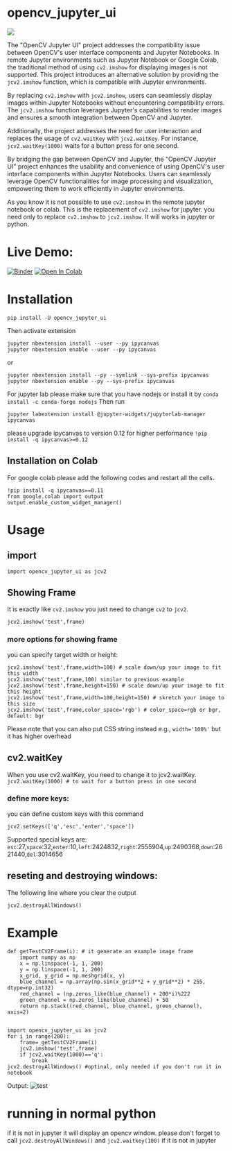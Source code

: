 # opencv_jupyter_ui
[![](https://static.pepy.tech/badge/opencv_jupyter_ui?style=flat-square)](https://www.pepy.tech/projects/opencv_jupyter_ui)

The "OpenCV Jupyter UI" project addresses the compatibility issue between OpenCV's user interface components and Jupyter Notebooks. In remote Jupyter environments such as Jupyter Notebook or Google Colab, the traditional method of using `cv2.imshow` for displaying images is not supported. This project introduces an alternative solution by providing the `jcv2.imshow` function, which is compatible with Jupyter environments.

By replacing `cv2.imshow` with `jcv2.imshow`, users can seamlessly display images within Jupyter Notebooks without encountering compatibility errors. The `jcv2.imshow` function leverages Jupyter's capabilities to render images and ensures a smooth integration between OpenCV and Jupyter.

Additionally, the project addresses the need for user interaction and replaces the usage of `cv2.waitKey` with `jcv2.waitKey`. For instance, `jcv2.waitKey(1000)` waits for a button press for one second.

By bridging the gap between OpenCV and Jupyter, the "OpenCV Jupyter UI" project enhances the usability and convenience of using OpenCV's user interface components within Jupyter Notebooks. Users can seamlessly leverage OpenCV functionalities for image processing and visualization, empowering them to work efficiently in Jupyter environments.

As you know it is not possible to use `cv2.imshow` in the remote jupyter notebook or colab.
This is the replacement of `cv2.imshow` for jupyter. you need only to replace `cv2.imshow` to `jcv2.imshow`. It will works in jupyter or python.

# Live Demo:
[![Binder](https://mybinder.org/badge_logo.svg)](https://mybinder.org/v2/gh/modaresimr/opencv_jupyter_ui/HEAD?labpath=test.ipynb)
[![Open In Colab](https://colab.research.google.com/assets/colab-badge.svg)](http://colab.research.google.com/github/modaresimr/opencv_jupyter_ui/blob/master/test.ipynb)



# Installation
```
pip install -U opencv_jupyter_ui
```
Then activate extension
```
jupyter nbextension install --user --py ipycanvas
jupyter nbextension enable --user --py ipycanvas
```
or
```
jupyter nbextension install --py --symlink --sys-prefix ipycanvas
jupyter nbextension enable --py --sys-prefix ipycanvas
```
For jupyter lab please make sure that you have nodejs or install it by `conda install -c conda-forge nodejs` Then run
```
jupyter labextension install @jupyter-widgets/jupyterlab-manager ipycanvas
```
please upgrade ipycanvas to version 0.12 for higher performance `!pip install -q ipycanvas>=0.12`

## Installation on Colab 
For google colab please add the following codes and restart all the cells.

```
!pip install -q ipycanvas==0.11
from google.colab import output
output.enable_custom_widget_manager()
```

# Usage
## import
```
import opencv_jupyter_ui as jcv2
```
## Showing Frame
It is exactly like `cv2.imshow` you just need to change `cv2` to `jcv2`.
```
jcv2.imshow('test',frame)
```
### more options for showing frame
you can specify target width or height:
```
jcv2.imshow('test',frame,width=100) # scale down/up your image to fit this width
jcv2.imshow('test',frame,100) similar to previous example
jcv2.imshow('test',frame,height=150) # scale down/up your image to fit this height
jcv2.imshow('test',frame,width=100,height=150) # skretch your image to this size
jcv2.imshow('test',frame,color_space='rgb') # color_space=rgb or bgr, default: bgr
```
Please note that you can also put CSS string instead e.g., `width='100%'` but it has higher overhead

## cv2.waitKey
When you use cv2.waitKey, you need to change it to jcv2.waitKey.
```jcv2.waitKey(1000) # to wait for a button press in one second```

### define more keys:
you can define custom keys with this command
```
jcv2.setKeys(['q','esc','enter','space'])
```
Supported special keys are: `esc`:27,`space`:32,`enter`:10,`left`:2424832,`right`:2555904,`up`:2490368,`down`:2621440,`del`:3014656

## reseting and destroying windows:
The following line where you clear the output
```
jcv2.destroyAllWindows()
```
# Example
```
def getTestCV2Frame(i): # it generate an example image frame
	import numpy as np
	x = np.linspace(-1, 1, 200)
	y = np.linspace(-1, 1, 200)
	x_grid, y_grid = np.meshgrid(x, y)
	blue_channel = np.array(np.sin(x_grid**2 + y_grid**2) * 255, dtype=np.int32)
	red_channel = (np.zeros_like(blue_channel) + 200*i)%222
	green_channel = np.zeros_like(blue_channel) + 50
	return np.stack((red_channel, blue_channel, green_channel), axis=2)


import opencv_jupyter_ui as jcv2
for i in range(200):
	frame= getTestCV2Frame(i)
	jcv2.imshow('test',frame)
	if jcv2.waitKey(1000)=='q':
		break
jcv2.destroyAllWindows() #optinal, only needed if you don't run it in notebook
```
Output:
![test](https://raw.githubusercontent.com/modaresimr/opencv_jupyter_ui/main/test.gif)


# running in normal python
if it is not in jupyter it will display an opencv window. please don't forget to call `jcv2.destroyAllWindows()` and `jcv2.waitkey(100)` if it is not in jupyter




